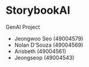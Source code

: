 # StorybookAI
GenAI Project

- Jeongwoo Seo (49004579)
- Nolan D'Souza (49004569)
- Arisbeth (49004561)
- Jeongseop (49004543)
